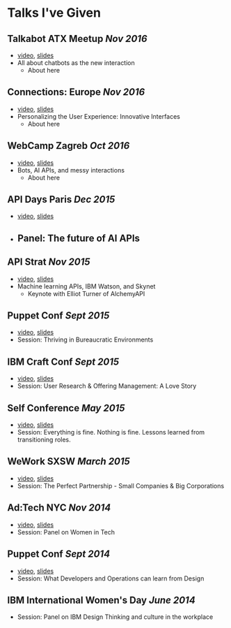# Talks I've Given

## Talkabot ATX Meetup _Nov 2016_
- [video](http://example.com), [slides](http://example.com)
- All about chatbots as the new interaction
  - About here

## Connections: Europe _Nov 2016_
- [video](http://example.com), [slides](http://example.com)
- Personalizing the User Experience: Innovative Interfaces
  - About here

## WebCamp Zagreb _Oct 2016_
- [video](http://example.com), [slides](http://example.com)
- Bots, AI APIs, and messy interactions 
  - About here

## API Days Paris _Dec 2015_ 
- [video](http://example.com), [slides](http://example.com)
- Panel: The future of AI APIs
  - 
## API Strat _Nov 2015_
- [video](http://example.com), [slides](http://example.com)
- Machine learning APIs, IBM Watson, and Skynet 
  - Keynote with Elliot Turner of AlchemyAPI

## Puppet Conf _Sept 2015_ 
- [video](http://example.com), [slides](http://example.com)
- Session: Thriving in Bureaucratic Environments

## IBM Craft Conf _Sept 2015_ 
- [video](http://example.com), [slides](http://example.com)
- Session: User Research & Offering Management: A Love Story

## Self Conference _May 2015_
- [video](http://example.com), [slides](http://example.com)
- Session: Everything is fine. Nothing is fine. Lessons learned from transitioning roles.

## WeWork SXSW _March 2015_
- [video](http://example.com), [slides](http://example.com)
- Session: The Perfect Partnership - Small Companies & Big Corporations

## Ad:Tech NYC _Nov 2014_
- [video](http://example.com), [slides](http://example.com)
- Session: Panel on Women in Tech

## Puppet Conf _Sept 2014_ 
- [video](http://example.com), [slides](http://example.com)
- Session: What Developers and Operations can learn from Design

## IBM International Women's Day _June 2014_
- Session: Panel on IBM Design Thinking and culture in the workplace

